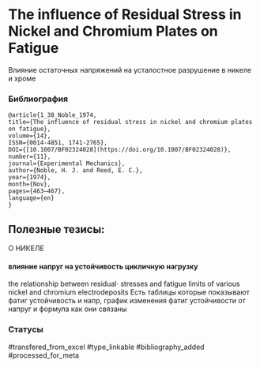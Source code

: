 # The influence of Residual Stress in Nickel and Chromium Plates on Fatigue

Влияние остаточных напряжений на усталостное разрушение в никеле и хроме

### Библиография
```
@article{1_38_Noble_1974,
title={The influence of residual stress in nickel and chromium plates on fatigue},
volume={14},
ISSN={0014-4851, 1741-2765},
DOI={[10.1007/BF02324028](https://doi.org/10.1007/BF02324028)},
number={11},
journal={Experimental Mechanics},
author={Noble, H. J. and Reed, E. C.},
year={1974},
month={Nov},
pages={463–467},
language={en}
}
```

## Полезные тезисы:
О НИКЕЛЕ

#### влияние напруг на устойчивость цикличную нагрузку 
the relationship between residual· stresses
and fatigue limits of various nickel and chromium
electrodeposits
Есть таблицы которые показывают фатиг устойчивость и напр, график изменения фатиг устойчивости от напруг и формула как они связаны


### Статусы
#transfered_from_excel 
#type_linkable 
#bibliography_added
#processed_for_meta
